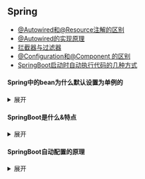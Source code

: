 ## Spring

- [@Autowired和@Resource注解的区别](https://github.com/suxiongwei/without-me/blob/main/doc/%40Autowired%E5%92%8C%40Resource%E6%B3%A8%E8%A7%A3%E7%9A%84%E5%8C%BA%E5%88%AB.md)
- [@Autowired的实现原理](https://github.com/suxiongwei/without-me/blob/main/doc/%40Autowired%E7%9A%84%E5%AE%9E%E7%8E%B0%E5%8E%9F%E7%90%86.md)
- [拦截器与过滤器](https://github.com/suxiongwei/without-me/blob/main/doc/FILTERANDINTERCEPTOR.md)
- [@Configuration和@Component 的区别](https://github.com/suxiongwei/without-me/blob/main/doc/ConfigurationAndComponent.md)
- [SpringBoot启动时自动执行代码的几种方式](https://github.com/suxiongwei/without-me/blob/main/src/main/java/com/sxw/learn/spring/startrun/package-info.java)

#### Spring中的bean为什么默认设置为单例的
<details>
<summary>展开</summary>
首先 单例的性能好，开销低

其次 一般业务系统的组件以无状态的组件居多，这些组件比初始化是有一定开销的，基于这些bean的使用场景单例的系统开销最小，占据了bean的绝大多数配置场景，其他scope级别的使用场景是极其有限的。

基于以上的客观事实，默认配置为单例很大程度上还是为了减少人工确认配置的工作量，防止人工配置遗漏而带来的不必要的系统开销和风险，方便使用。
</details>


#### SpringBoot是什么&特点
<details>
<summary>展开</summary>
是什么：
为了简化Spring繁琐的XML配置，本质上还是Spring，理念是约定大于配置

特点：
- 供了固定的配置来简化配置，即约定大于配置
- 尽可能地自动配置 Spring 和第三方库，即能自动装配
</details>


#### SpringBoot自动配置的原理
<details>
<summary>展开</summary>
@SpringBootApplication里的核心注解，包含以下两部分：

- @SpringBootConfiguration（里面就是@Configuration，标注当前类为配置类，其实只是做了一层封装改了个名字而已）
- @EnableAutoConfiguration（开启自动配置）

@EnableAutoConfiguration 是SpringBoot中的重点部分，包含以下两部分：

- @AutoConfigurationPackage（将主配置类（@SpringBootApplication 标注的类）所在的包下面所有的组件都扫描注冊到 spring 容器中）
- @Import({AutoConfigurationImportSelector.class})（自动配置类的导入选择器，有选择的导入类）

SpringFactoriesLoader工厂加载机制是Spring内部提供的一个约定俗成的加载方式，只需要在模块的META-INF下创建spring.factories文件，
这个Properties格式的文件中的key是接口、注解、或抽象类的全名，value是以逗号 “ , “ 分隔的实现类，使用SpringFactoriesLoader来实现相应的实现类注入Spirng容器中。

链接：https://juejin.cn/post/7046554366068654094
</details>